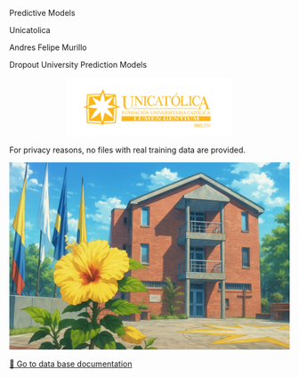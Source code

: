 Predictive Models

Unicatolica

Andres Felipe Murillo

Dropout University Prediction Models

<p align="center">
  <img src="./predictive_models/docs/_static/images/logo_unicatolica.png" alt="Mi imagen" width="300">
</p>


For privacy reasons, no files with real training data are provided.

<p align="center">
  <img src="./predictive_models/docs/_static/images/Unicatolica%20imagen.png" alt="Mi imagen"S>
</p>


[💾 Go to data base documentation](https://dbdocs.io/anfehumu2.0/Unicatolica)

